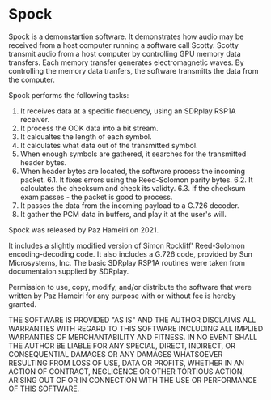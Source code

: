 # Spock

Spock is a demonstartion software. It demonstrates how audio may be received from a host computer running a software
call Scotty. Scotty transmit audio from a host computer by controlling GPU memory data transfers. Each memory transfer
generates electromagnetic waves. By controlling the memory data tranfers, the software transmitts the data from the computer.

Spock performs the following tasks:
1. It receives data at a specific frequency, using an SDRplay RSP1A receiver.
2. It process the OOK data into a bit stream.
3. It calcualtes the length of each symbol.
4. It calculates what data out of the transmitted symbol.
5. When enough symbols are gathered, it searches for the transmitted header bytes.
6. When header bytes are located, the software process the incoming packet.
   6.1. It fixes errors using the Reed-Solomon parity bytes.
   6.2. It calculates the checksum and check its validty.
   6.3. If the checksum exam passes - the packet is good to process.
7. It passes the data from the incoming payload to a G.726 decoder.
8. It gather the PCM data in buffers, and play it at the user's will.

Spock was released by Paz Hameiri on 2021.

It includes a slightly modified version of Simon Rockliff' Reed-Solomon encoding-decoding code.
It also includes a G.726 code, provided by Sun Microsystems, Inc.
The basic SDRplay RSP1A routines were taken from documentaion supplied by SDRplay.

Permission to use, copy, modify, and/or distribute the software that were written by Paz Hameiri for any
purpose with or without fee is hereby granted.

THE SOFTWARE IS PROVIDED "AS IS" AND THE AUTHOR DISCLAIMS ALL WARRANTIES WITH REGARD TO THIS SOFTWARE INCLUDING ALL
IMPLIED WARRANTIES OF MERCHANTABILITY AND FITNESS. IN NO EVENT SHALL THE AUTHOR BE LIABLE FOR ANY SPECIAL, DIRECT,
INDIRECT, OR CONSEQUENTIAL DAMAGES OR ANY DAMAGES WHATSOEVER RESULTING FROM LOSS OF USE, DATA OR PROFITS, WHETHER IN
AN ACTION OF CONTRACT, NEGLIGENCE OR OTHER TORTIOUS ACTION, ARISING OUT OF OR IN CONNECTION WITH THE USE OR PERFORMANCE
OF THIS SOFTWARE.
